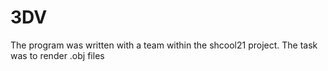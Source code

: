 # 3DV
The program was written with a team within the shcool21 project.
The task was to render .obj files

